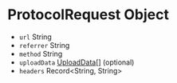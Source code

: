 # ProtocolRequest Object

* `url` String
* `referrer` String
* `method` String
* `uploadData` [UploadData[]](upload-data.md) (optional)
* `headers` Record<String, String>
